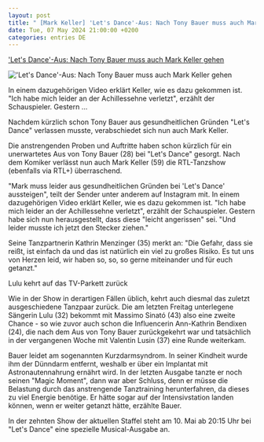 ```yaml
---
layout: post
title: " [Mark Keller] 'Let's Dance'-Aus: Nach Tony Bauer muss auch Mark Keller gehen"
date: Tue, 07 May 2024 21:00:00 +0200
categories: entries DE
---
```

['Let's Dance'-Aus: Nach Tony Bauer muss auch Mark Keller gehen](https://www.stern.de/kultur/-let-s-dance--aus--nach-tony-bauer-muss-auch-mark-keller-gehen-34693232.html)

!['Let's Dance'-Aus: Nach Tony Bauer muss auch Mark Keller gehen](https://image.stern.de/34693236/t/Y7/v1/w1440/r1.7778/-/07--nach-tony-bauer-muss-auch-mark-keller-gehen---16-9---spoton-article-1066418.jpg)

In einem dazugehörigen Video erklärt Keller, wie es dazu gekommen ist. "Ich habe mich leider an der Achillessehne verletzt", erzählt der Schauspieler. Gestern ...

Nachdem kürzlich schon Tony Bauer aus gesundheitlichen Gründen "Let's Dance" verlassen musste, verabschiedet sich nun auch Mark Keller.

Die anstrengenden Proben und Auftritte haben schon kürzlich für ein unerwartetes Aus von Tony Bauer (28) bei "Let's Dance" gesorgt. Nach dem Komiker verlässt nun auch Mark Keller (59) die RTL-Tanzshow (ebenfalls via RTL+) überraschend.

"Mark muss leider aus gesundheitlichen Gründen bei 'Let's Dance' aussteigen", teilt der Sender unter anderem auf Instagram mit. In einem dazugehörigen Video erklärt Keller, wie es dazu gekommen ist. "Ich habe mich leider an der Achillessehne verletzt", erzählt der Schauspieler. Gestern habe sich nun herausgestellt, dass diese "leicht angerissen" sei. "Und leider musste ich jetzt den Stecker ziehen."

Seine Tanzpartnerin Kathrin Menzinger (35) merkt an: "Die Gefahr, dass sie reißt, ist einfach da und das ist natürlich ein viel zu großes Risiko. Es tut uns von Herzen leid, wir haben so, so, so gerne miteinander und für euch getanzt."

Lulu kehrt auf das TV-Parkett zurück

Wie in der Show in derartigen Fällen üblich, kehrt auch diesmal das zuletzt ausgeschiedene Tanzpaar zurück. Die am letzten Freitag unterlegene Sängerin Lulu (32) bekommt mit Massimo Sinató (43) also eine zweite Chance - so wie zuvor auch schon die Influencerin Ann-Kathrin Bendixen (24), die nach dem Aus von Tony Bauer zurückgekehrt war und tatsächlich in der vergangenen Woche mit Valentin Lusin (37) eine Runde weiterkam.

Bauer leidet am sogenannten Kurzdarmsyndrom. In seiner Kindheit wurde ihm der Dünndarm entfernt, weshalb er über ein Implantat mit Astronautennahrung ernährt wird. In der letzten Ausgabe tanzte er noch seinen "Magic Moment", dann war aber Schluss, denn er müsse die Belastung durch das anstrengende Tanztraining herunterfahren, da dieses zu viel Energie benötige. Er hätte sogar auf der Intensivstation landen können, wenn er weiter getanzt hätte, erzählte Bauer.

In der zehnten Show der aktuellen Staffel steht am 10. Mai ab 20:15 Uhr bei "Let's Dance" eine spezielle Musical-Ausgabe an.

